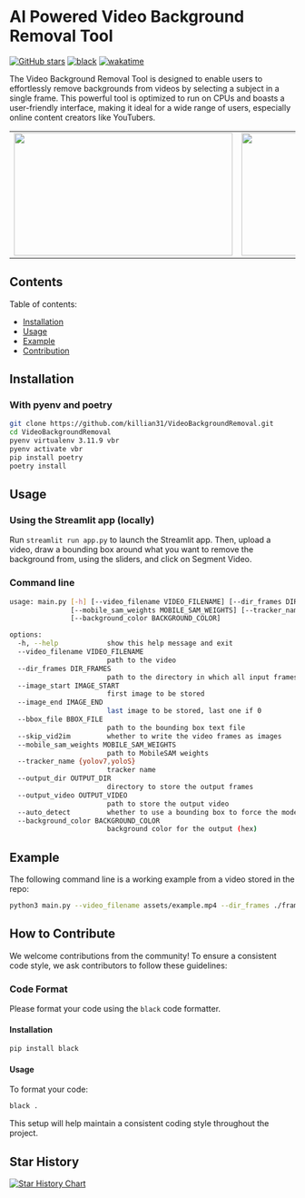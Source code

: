 # AI Powered Video Background Removal Tool

[![GitHub stars](https://img.shields.io/github/stars/killian31/VideoBackgroundRemoval.svg)](https://github.com/killian31/VideoBackgroundRemoval/stargazers)
[![black](https://github.com/killian31/VideoBackgroundRemoval/actions/workflows/github-actions-black-formatting.yml/badge.svg)](https://github.com/killian31/VideoBackgroundRemoval/actions/workflows/github-actions-black-formatting.yml)
[![wakatime](https://wakatime.com/badge/github/killian31/VideoBackgroundRemoval.svg)](https://wakatime.com/badge/github/killian31/VideoBackgroundRemoval)

The Video Background Removal Tool is designed to enable users to effortlessly remove backgrounds from videos by selecting a subject in a single frame. This powerful tool is optimized to run on CPUs and boasts a user-friendly interface, making it ideal for a wide range of users, especially online content creators like YouTubers.

<p align="center">
  <table>
    <tr>
      <td>
        <img src="assets/example.gif" width="385" height="216" />
      </td>
      <td>
        <img src="assets/output_example.gif" width="385" height="216" />
      </td>
    </tr>
  </table>
</p>

## Contents

Table of contents:

- [Installation](#installation)
- [Usage](#usage)
- [Example](#example)
- [Contribution](#how-to-contribute)

## Installation

### With pyenv and poetry

```bash
git clone https://github.com/killian31/VideoBackgroundRemoval.git
cd VideoBackgroundRemoval
pyenv virtualenv 3.11.9 vbr
pyenv activate vbr
pip install poetry
poetry install
```

## Usage

### Using the Streamlit app (locally)

Run `streamlit run app.py` to launch the Streamlit app. Then, upload a video, draw a
bounding box around what you want to remove the background from, using the sliders,
and click on Segment Video.

### Command line

```bash
usage: main.py [-h] [--video_filename VIDEO_FILENAME] [--dir_frames DIR_FRAMES] [--image_start IMAGE_START] [--image_end IMAGE_END] [--bbox_file BBOX_FILE] [--skip_vid2im]
               [--mobile_sam_weights MOBILE_SAM_WEIGHTS] [--tracker_name {yolov7,yoloS}] [--output_dir OUTPUT_DIR] [--output_video OUTPUT_VIDEO] [--auto_detect]
               [--background_color BACKGROUND_COLOR]

options:
  -h, --help            show this help message and exit
  --video_filename VIDEO_FILENAME
                        path to the video
  --dir_frames DIR_FRAMES
                        path to the directory in which all input frames will be stored
  --image_start IMAGE_START
                        first image to be stored
  --image_end IMAGE_END
                        last image to be stored, last one if 0
  --bbox_file BBOX_FILE
                        path to the bounding box text file
  --skip_vid2im         whether to write the video frames as images
  --mobile_sam_weights MOBILE_SAM_WEIGHTS
                        path to MobileSAM weights
  --tracker_name {yolov7,yoloS}
                        tracker name
  --output_dir OUTPUT_DIR
                        directory to store the output frames
  --output_video OUTPUT_VIDEO
                        path to store the output video
  --auto_detect         whether to use a bounding box to force the model to segment the object
  --background_color BACKGROUND_COLOR
                        background color for the output (hex)
```

## Example

The following command line is a working example from a video stored in the repo:

```bash
python3 main.py --video_filename assets/example.mp4 --dir_frames ./frames --bbox_file bbox.txt --mobile_sam_weights models/mobile_sam.pt --output_dir output_frames --output_video output.mp4
```

## How to Contribute

We welcome contributions from the community! To ensure a consistent code style, we ask contributors to follow these guidelines:

### Code Format

Please format your code using the `black` code formatter.

#### Installation

```bash
pip install black
```

#### Usage

To format your code:

```bash
black .
```

This setup will help maintain a consistent coding style throughout the project.

## Star History

<a href="https://www.star-history.com/#killian31/VideoBackgroundRemoval&Date">
 <picture>
   <source media="(prefers-color-scheme: dark)" srcset="https://api.star-history.com/svg?repos=killian31/VideoBackgroundRemoval&type=Date&theme=dark" />
   <source media="(prefers-color-scheme: light)" srcset="https://api.star-history.com/svg?repos=killian31/VideoBackgroundRemoval&type=Date" />
   <img alt="Star History Chart" src="https://api.star-history.com/svg?repos=killian31/VideoBackgroundRemoval&type=Date" />
 </picture>
</a>

